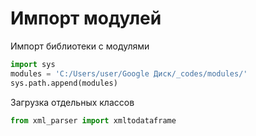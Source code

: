 # Импорт модулей

Импорт библиотеки с модулями
``` python
import sys
modules = 'C:/Users/user/Google Диск/_codes/modules/'
sys.path.append(modules)
```

Загрузка отдельных классов
``` python
from xml_parser import xmltodataframe
```
